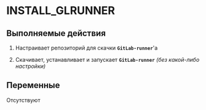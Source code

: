 # INSTALL_GLRUNNER

## Выполняемые действия

1. Настраивает репозиторий для скачки **`GitLab-runner`**'а

2. Скачивает, устанавливает и запускает **`GitLab-runner`** *(без какой-либо настройки)*

## Переменные
Отсутствуют